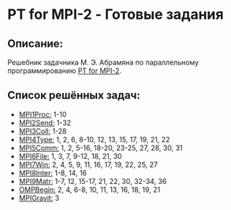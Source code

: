 # PT for MPI-2 - Готовые задания

## Описание:

Решебник задачника М. Э. Абрамяна по параллельному программированию [PT for MPI-2](http://ptaskbook.com/ru/ptformpi2/).

## Список решённых задач:

- [MPI1Proc:](MPI1Proc)  1-10
- [MPI2Send:](MPI2Send)  1-32
- [MPI3Coll:](MPI3Coll)  1-28
- [MPI4Type:](MPI4Type)  1, 2, 6, 8-10, 12, 13, 15, 17, 19, 21, 22
- [MPI5Comm:](MPI5Comm)  1, 2, 5-16, 18-20, 23-25, 27, 28, 30, 31
- [MPI6File:](MPI6File)  1, 3, 7, 9-12, 18, 21, 30
- [MPI7Win:](MPI7Win)  2, 4, 5, 9, 11, 16, 17, 19, 22, 25, 27
- [MPI8Inter:](MPI8Inter)  1-8, 14, 16
- [MPI9Matr:](MPI9Matr)  1-7, 12, 15-17, 21, 22, 30, 32-34, 36
- [OMPBegin:](OMPBegin)  2, 4, 6-8, 10, 11, 13, 16, 18, 19, 21
- [MPIGravit:](MPIGravit) 3
